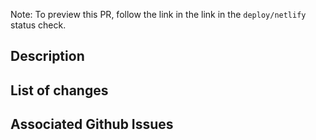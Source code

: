 Note: To preview this PR, follow the link in the link in the `deploy/netlify` status check.

## Description

## List of changes

## Associated Github Issues

